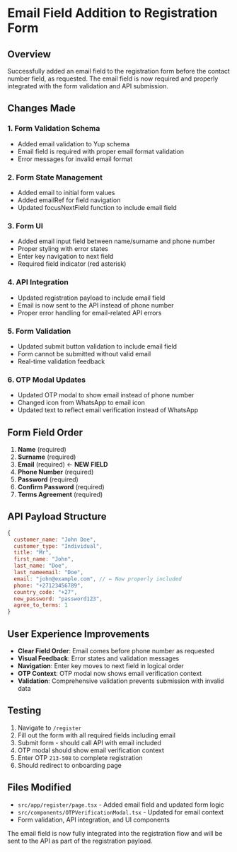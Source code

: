 # Email Field Addition to Registration Form

## Overview
Successfully added an email field to the registration form before the contact number field, as requested. The email field is now required and properly integrated with the form validation and API submission.

## Changes Made

### 1. **Form Validation Schema**
- Added email validation to Yup schema
- Email field is required with proper email format validation
- Error messages for invalid email format

### 2. **Form State Management**
- Added email to initial form values
- Added emailRef for field navigation
- Updated focusNextField function to include email field

### 3. **Form UI**
- Added email input field between name/surname and phone number
- Proper styling with error states
- Enter key navigation to next field
- Required field indicator (red asterisk)

### 4. **API Integration**
- Updated registration payload to include email field
- Email is now sent to the API instead of phone number
- Proper error handling for email-related API errors

### 5. **Form Validation**
- Updated submit button validation to include email field
- Form cannot be submitted without valid email
- Real-time validation feedback

### 6. **OTP Modal Updates**
- Updated OTP modal to show email instead of phone number
- Changed icon from WhatsApp to email icon
- Updated text to reflect email verification instead of WhatsApp

## Form Field Order
1. **Name** (required)
2. **Surname** (required)
3. **Email** (required) ← **NEW FIELD**
4. **Phone Number** (required)
5. **Password** (required)
6. **Confirm Password** (required)
7. **Terms Agreement** (required)

## API Payload Structure
```javascript
{
  customer_name: "John Doe",
  customer_type: "Individual",
  title: "Mr",
  first_name: "John",
  last_name: "Doe",
  last_nameemail: "Doe",
  email: "john@example.com", // ← Now properly included
  phone: "+27123456789",
  country_code: "+27",
  new_password: "password123",
  agree_to_terms: 1
}
```

## User Experience Improvements
- **Clear Field Order**: Email comes before phone number as requested
- **Visual Feedback**: Error states and validation messages
- **Navigation**: Enter key moves to next field in logical order
- **OTP Context**: OTP modal now shows email verification context
- **Validation**: Comprehensive validation prevents submission with invalid data

## Testing
1. Navigate to `/register`
2. Fill out the form with all required fields including email
3. Submit form - should call API with email included
4. OTP modal should show email verification context
5. Enter OTP `213-508` to complete registration
6. Should redirect to onboarding page

## Files Modified
- `src/app/register/page.tsx` - Added email field and updated form logic
- `src/components/OTPVerificationModal.tsx` - Updated for email context
- Form validation, API integration, and UI components

The email field is now fully integrated into the registration flow and will be sent to the API as part of the registration payload.
